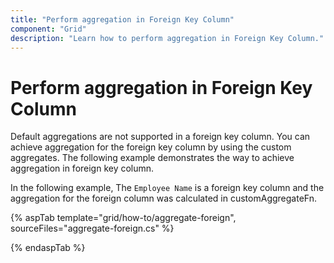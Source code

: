 ```yaml
---
title: "Perform aggregation in Foreign Key Column"
component: "Grid"
description: "Learn how to perform aggregation in Foreign Key Column."
---
```


# Perform aggregation in Foreign Key Column

Default aggregations are not supported in a foreign key column. You can achieve aggregation for the foreign key column by using the custom aggregates. The following example demonstrates the way to achieve aggregation in foreign key column.

In the following example, The `Employee Name` is a foreign key column and the aggregation for the foreign column was calculated in customAggregateFn.

{% aspTab template="grid/how-to/aggregate-foreign", sourceFiles="aggregate-foreign.cs" %}

{% endaspTab %}
